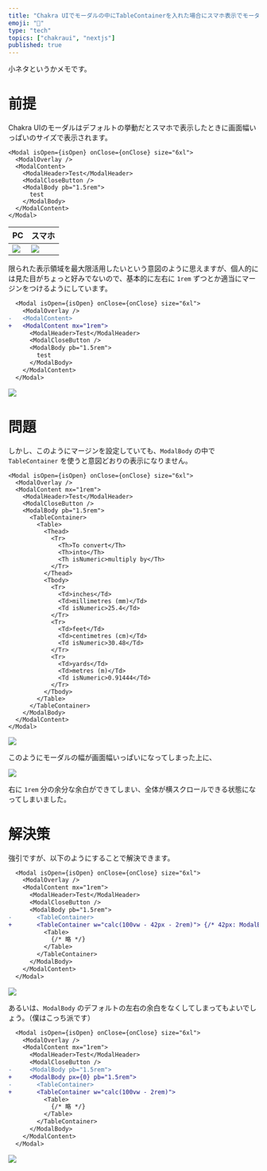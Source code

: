 ```yaml
---
title: "Chakra UIでモーダルの中にTableContainerを入れた場合にスマホ表示でモーダルの左右にマージンを持たせる方法"
emoji: "🥷"
type: "tech"
topics: ["chakraui", "nextjs"]
published: true
---
```


小ネタというかメモです。

# 前提

Chakra UIのモーダルはデフォルトの挙動だとスマホで表示したときに画面幅いっぱいのサイズで表示されます。

```tsx
<Modal isOpen={isOpen} onClose={onClose} size="6xl">
  <ModalOverlay />
  <ModalContent>
    <ModalHeader>Test</ModalHeader>
    <ModalCloseButton />
    <ModalBody pb="1.5rem">
      test
    </ModalBody>
  </ModalContent>
</Modal>
```

| PC | スマホ |
| --- | --- |
| ![](https://img.esa.io/uploads/production/attachments/15064/2022/09/30/77821/68f911c8-2883-4472-816a-0d01bbd4f615.png) | ![](https://img.esa.io/uploads/production/attachments/15064/2022/09/30/77821/9cc37b32-2953-45ac-af53-452a6d223e6d.png) |

限られた表示領域を最大限活用したいという意図のように思えますが、個人的には見た目がちょっと好みでないので、基本的に左右に `1rem` ずつとか適当にマージンをつけるようにしています。

```diff
  <Modal isOpen={isOpen} onClose={onClose} size="6xl">
    <ModalOverlay />
-   <ModalContent>
+   <ModalContent mx="1rem">
      <ModalHeader>Test</ModalHeader>
      <ModalCloseButton />
      <ModalBody pb="1.5rem">
        test
      </ModalBody>
    </ModalContent>
  </Modal>
```
![](https://img.esa.io/uploads/production/attachments/15064/2022/09/30/77821/1a77099f-1004-4ac0-8b78-fb6eb17064f7.png)

# 問題

しかし、このようにマージンを設定していても、`ModalBody` の中で `TableContainer` を使うと意図どおりの表示になりません。

```tsx
<Modal isOpen={isOpen} onClose={onClose} size="6xl">
  <ModalOverlay />
  <ModalContent mx="1rem">
    <ModalHeader>Test</ModalHeader>
    <ModalCloseButton />
    <ModalBody pb="1.5rem">
      <TableContainer>
        <Table>
          <Thead>
            <Tr>
              <Th>To convert</Th>
              <Th>into</Th>
              <Th isNumeric>multiply by</Th>
            </Tr>
          </Thead>
          <Tbody>
            <Tr>
              <Td>inches</Td>
              <Td>millimetres (mm)</Td>
              <Td isNumeric>25.4</Td>
            </Tr>
            <Tr>
              <Td>feet</Td>
              <Td>centimetres (cm)</Td>
              <Td isNumeric>30.48</Td>
            </Tr>
            <Tr>
              <Td>yards</Td>
              <Td>metres (m)</Td>
              <Td isNumeric>0.91444</Td>
            </Tr>
          </Tbody>
        </Table>
      </TableContainer>
    </ModalBody>
  </ModalContent>
</Modal>
```

![](https://img.esa.io/uploads/production/attachments/15064/2022/09/30/77821/1fcdbc79-61b5-4f54-b668-4bf3aaaa0a5a.png)

このようにモーダルの幅が画面幅いっぱいになってしまった上に、

![](https://img.esa.io/uploads/production/attachments/15064/2022/09/30/77821/d9ea8c14-8deb-4778-84cf-dd5d8c379877.png)

右に `1rem` 分の余分な余白ができてしまい、全体が横スクロールできる状態になってしまいました。

# 解決策

強引ですが、以下のようにすることで解決できます。

```diff
  <Modal isOpen={isOpen} onClose={onClose} size="6xl">
    <ModalOverlay />
    <ModalContent mx="1rem">
      <ModalHeader>Test</ModalHeader>
      <ModalCloseButton />
      <ModalBody pb="1.5rem">
-       <TableContainer>
+       <TableContainer w="calc(100vw - 42px - 2rem)"> {/* 42px: ModalBodyの左右のpaddingが21pxずつだったのでハードコード */}
          <Table>
            {/* 略 */}
          </Table>
        </TableContainer>
      </ModalBody>
    </ModalContent>
  </Modal>
```

![](https://img.esa.io/uploads/production/attachments/15064/2022/09/30/77821/69b897b7-f1cc-4a06-a8c7-d7cafccf4bdc.png)

あるいは、`ModalBody` のデフォルトの左右の余白をなくしてしまってもよいでしょう。（僕はこっち派です）

```diff
  <Modal isOpen={isOpen} onClose={onClose} size="6xl">
    <ModalOverlay />
    <ModalContent mx="1rem">
      <ModalHeader>Test</ModalHeader>
      <ModalCloseButton />
-     <ModalBody pb="1.5rem">
+     <ModalBody px={0} pb="1.5rem">
-       <TableContainer>
+       <TableContainer w="calc(100vw - 2rem)">
          <Table>
            {/* 略 */}
          </Table>
        </TableContainer>
      </ModalBody>
    </ModalContent>
  </Modal>
```

![](https://img.esa.io/uploads/production/attachments/15064/2022/09/30/77821/0d51464d-b538-4e80-bcf4-f49d8cf5b716.png)
